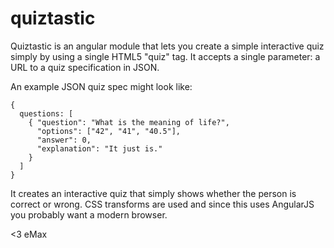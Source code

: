 quiztastic
==========

Quiztastic is an angular module that lets you create a simple interactive quiz simply by using a single HTML5 "quiz" tag. It accepts a single parameter: a URL to a quiz specification in JSON.

An example JSON quiz spec might look like:

    { 
      questions: [ 
        { "question": "What is the meaning of life?", 
          "options": ["42", "41", "40.5"],  
          "answer": 0, 
          "explanation": "It just is."
        }
      ]
    }


It creates an interactive quiz that simply shows whether the person is correct or wrong.
CSS transforms are used and since this uses AngularJS you probably want a modern browser.

<3 eMax
